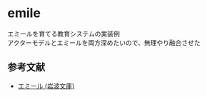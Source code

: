 # emile
エミールを育てる教育システムの実装例  
アクターモデルとエミールを両方深めたいので、無理やり融合させた

## 参考文献
- [エミール (岩波文庫)](https://www.amazon.co.jp/%E3%82%A8%E3%83%9F%E3%83%BC%E3%83%AB-%E4%B8%8A-%E5%B2%A9%E6%B3%A2%E6%96%87%E5%BA%AB-%E3%83%AB%E3%82%BD%E3%83%BC-ebook/dp/B00QT9X9YK/ref=tmm_kin_swatch_0?_encoding=UTF8&dib_tag=se&dib=eyJ2IjoiMSJ9.l8olhYQakv8_5-YctlhRgr9Y7IbujL83wl0HtHwWcknX-vo5WMDOOVSI2kYe0ApMdJu6Am8I6K-QbYL19O2z5wqTS-HflpicEuNjM8O2PbzRr0Y6zHNVGdvxlG4aTRiVFUB3yrRbDl-WT2EQ1a6gFxnHd4QMSGuHqe2NXhJ-RILjX-0hqH-wxFocOgI8vJUFXAIrU8diVqIuYcoxdAKRLpbws6OPthNsdQd17g44z4DyW-CzmyrKCuxb4GYKlvey-GYIDxmK3lGNPhaTCIvkcUSVZYC6Nlp9ZpjPEtyXrsg.0K7sdjHxkmfn7rrDrNoMV3-CQRTY5pBT87uk_T0E0Ug&qid=1712101362&sr=8-1)

